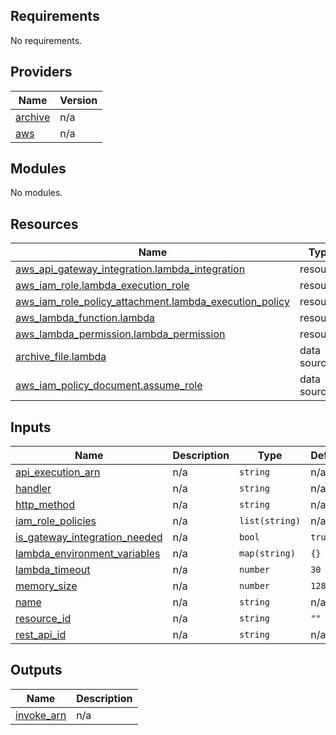 ## Requirements

No requirements.

## Providers

| Name | Version |
|------|---------|
| <a name="provider_archive"></a> [archive](#provider\_archive) | n/a |
| <a name="provider_aws"></a> [aws](#provider\_aws) | n/a |

## Modules

No modules.

## Resources

| Name | Type |
|------|------|
| [aws_api_gateway_integration.lambda_integration](https://registry.terraform.io/providers/hashicorp/aws/latest/docs/resources/api_gateway_integration) | resource |
| [aws_iam_role.lambda_execution_role](https://registry.terraform.io/providers/hashicorp/aws/latest/docs/resources/iam_role) | resource |
| [aws_iam_role_policy_attachment.lambda_execution_policy](https://registry.terraform.io/providers/hashicorp/aws/latest/docs/resources/iam_role_policy_attachment) | resource |
| [aws_lambda_function.lambda](https://registry.terraform.io/providers/hashicorp/aws/latest/docs/resources/lambda_function) | resource |
| [aws_lambda_permission.lambda_permission](https://registry.terraform.io/providers/hashicorp/aws/latest/docs/resources/lambda_permission) | resource |
| [archive_file.lambda](https://registry.terraform.io/providers/hashicorp/archive/latest/docs/data-sources/file) | data source |
| [aws_iam_policy_document.assume_role](https://registry.terraform.io/providers/hashicorp/aws/latest/docs/data-sources/iam_policy_document) | data source |

## Inputs

| Name | Description | Type | Default | Required |
|------|-------------|------|---------|:--------:|
| <a name="input_api_execution_arn"></a> [api\_execution\_arn](#input\_api\_execution\_arn) | n/a | `string` | n/a | yes |
| <a name="input_handler"></a> [handler](#input\_handler) | n/a | `string` | n/a | yes |
| <a name="input_http_method"></a> [http\_method](#input\_http\_method) | n/a | `string` | n/a | yes |
| <a name="input_iam_role_policies"></a> [iam\_role\_policies](#input\_iam\_role\_policies) | n/a | `list(string)` | n/a | yes |
| <a name="input_is_gateway_integration_needed"></a> [is\_gateway\_integration\_needed](#input\_is\_gateway\_integration\_needed) | n/a | `bool` | `true` | no |
| <a name="input_lambda_environment_variables"></a> [lambda\_environment\_variables](#input\_lambda\_environment\_variables) | n/a | `map(string)` | `{}` | no |
| <a name="input_lambda_timeout"></a> [lambda\_timeout](#input\_lambda\_timeout) | n/a | `number` | `30` | no |
| <a name="input_memory_size"></a> [memory\_size](#input\_memory\_size) | n/a | `number` | `128` | no |
| <a name="input_name"></a> [name](#input\_name) | n/a | `string` | n/a | yes |
| <a name="input_resource_id"></a> [resource\_id](#input\_resource\_id) | n/a | `string` | `""` | no |
| <a name="input_rest_api_id"></a> [rest\_api\_id](#input\_rest\_api\_id) | n/a | `string` | n/a | yes |

## Outputs

| Name | Description |
|------|-------------|
| <a name="output_invoke_arn"></a> [invoke\_arn](#output\_invoke\_arn) | n/a |
